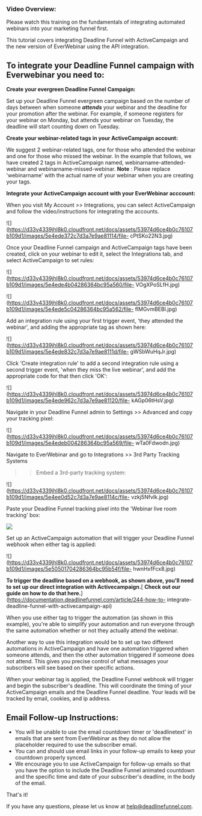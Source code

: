 ### Video Overview:

Please watch this training on the fundamentals of integrating automated
webinars into your marketing funnel first.

  
This tutorial covers integrating Deadline Funnel with ActiveCampaign and the
new version of EverWebinar using the API integration.

##  To integrate your Deadline Funnel campaign with Everwebinar you need to:

**Create your evergreen Deadline Funnel Campaign:**

Set up your Deadline Funnel evergreen campaign based on the number of days
between when someone  _**attends**_  your webinar and the deadline for your
promotion after the webinar. For example, if someone registers for your
webinar on Monday, but attends your webinar on Tuesday, the deadline will
start counting down on Tuesday.

**Create your webinar-related tags in your ActiveCampaign account:**

We suggest 2 webinar-related tags, one for those who attended the webinar and
one for those who missed the webinar. In the example that follows, we have
created 2 tags in ActiveCampaign named, webinarname-attended-webinar and
webinarname-missed-webinar. **Note** : Please replace 'webinarname' with the
actual name of your webinar when you are creating your tags.

**Integrate your ActiveCampaign account with your EverWebinar acccount:**

When you visit My Account >> Integrations, you can select ActiveCampaign and
follow the video/instructions for integrating the accounts.

![](https://d33v4339jhl8k0.cloudfront.net/docs/assets/53974d6ce4b0c76107b109d1/images/5e4ede372c7d3a7e9ae81114/file-
cPtSKo22N3.jpg)

Once your Deadline Funnel campaign and ActiveCampaign tags have been created,
click on your webinar to edit it, select the Integrations tab, and select
ActiveCampaign to set rules:

![](https://d33v4339jhl8k0.cloudfront.net/docs/assets/53974d6ce4b0c76107b109d1/images/5e4ede4b04286364bc95a560/file-
VOgXPoSLfH.jpg)

![](https://d33v4339jhl8k0.cloudfront.net/docs/assets/53974d6ce4b0c76107b109d1/images/5e4ede5c04286364bc95a562/file-
flMGvmBEBl.jpg)

Add an integration rule using your first trigger event, 'they attended the
webinar', and adding the appropriate tag as shown here:

![](https://d33v4339jhl8k0.cloudfront.net/docs/assets/53974d6ce4b0c76107b109d1/images/5e4ede832c7d3a7e9ae8111d/file-
gWSbWuHqJr.jpg)

Click 'Create integration rule' to add a second integration rule using a
second trigger event, 'when they miss the live webinar', and add the
appropriate code for that then click 'OK':

![](https://d33v4339jhl8k0.cloudfront.net/docs/assets/53974d6ce4b0c76107b109d1/images/5e4ede962c7d3a7e9ae81120/file-
kAGp06tHsV.jpg)

Navigate in your Deadline Funnel admin to Settings >> Advanced and copy your
tracking pixel:

![](https://d33v4339jhl8k0.cloudfront.net/docs/assets/53974d6ce4b0c76107b109d1/images/5e4edeb004286364bc95a569/file-
wTa0Fdwodn.jpg)

Navigate to EverWebinar and go to Integrations >> 3rd Party Tracking Systems
>> Embed a 3rd-party tracking system:

![](https://d33v4339jhl8k0.cloudfront.net/docs/assets/53974d6ce4b0c76107b109d1/images/5e4ee0d52c7d3a7e9ae8114c/file-
vzkj5Nfvlk.jpg)

Paste your Deadline Funnel tracking pixel into the 'Webinar live room
tracking' box:

![](https://d33v4339jhl8k0.cloudfront.net/docs/assets/53974d6ce4b0c76107b109d1/images/5e4edec504286364bc95a56d/file-78LoyOW7S9.jpg)

Set up an ActiveCampaign automation that will trigger your Deadline Funnel
webhook when either tag is applied:

![](https://d33v4339jhl8k0.cloudfront.net/docs/assets/53974d6ce4b0c76107b109d1/images/5e50501704286364bc95b54f/file-
hwnHxfFcx8.jpg)

**To trigger the deadline based on a webhook, as shown above, you'll need to
set up our direct integration with Activecampaign.**[ **Check out our guide on
how to do that
here.**](https://documentation.deadlinefunnel.com/article/244-how-to-
integrate-deadline-funnel-with-activecampaign-api)

When you use either tag to trigger the automation (as shown in this example),
you're able to simplify your automation and run everyone through the same
automation whether or not they actually attend the webinar.

Another way to use this integration would be to set up two different
automations in ActiveCampaign and have one automation triggered when someone
attends, and then the other automation triggered if someone does not attend.
This gives you precise control of what messages your subscribers will see
based on their specific actions.

When your webinar tag is applied, the Deadline Funnel webhook will trigger and
begin the subscriber's deadline. This will coordinate the timing of your
ActiveCampaign emails and the Deadline Funnel deadline. Your leads will be
tracked by email, cookies, and ip address.

## Email Follow-up Instructions:

  * You will be unable to use the email countdown timer or 'deadlinetext' in emails that are sent from EverWebinar as they do not allow the placeholder required to use the subscriber email.
  * You can and should use email links in your follow-up emails to keep your countdown properly synced.
  * We encourage you to use ActiveCampaign for follow-up emails so that you have the option to include the Deadline Funnel animated countdown and the specific time and date of your subscriber's deadline, in the body of the email.

That's it!

If you have any questions, please let us know at
[help@deadlinefunnel.com](mailto:mailto:help@deadlinefunnel.com).

